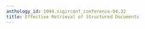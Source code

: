 ```yaml
---
anthology_id: 1994.sigirconf_conference-94.32
title: Effective Retrieval of Structured Documents
---
```

